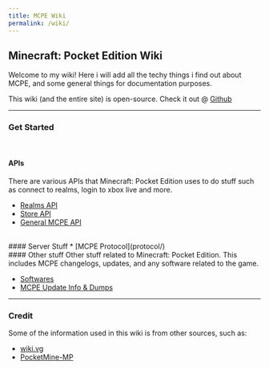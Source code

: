 ```yaml
---
title: MCPE Wiki
permalink: /wiki/
---
```

## Minecraft: Pocket Edition Wiki
Welcome to my wiki! Here i will add all the techy things i find out about MCPE, and some general things for documentation purposes.
  
This wiki (and the entire site) is open-source. Check it out @ [Github](https://github.com/TheDiamondYT1/pe.thediamondyt.tk)

---

### Get Started
<br>
  
#### APIs
There are various APIs that Minecraft: Pocket Edition uses to do stuff such as connect to realms, login to xbox live and more.
  
* [Realms API](api/realms/)  
* [Store API](api/store/)  
* [General MCPE API](api/mcpe/)  

<br>
#### Server Stuff
* [MCPE Protocol](protocol/)  

<br>
#### Other stuff
Other stuff related to Minecraft: Pocket Edition. This includes MCPE changelogs, updates, and any software related to the game. 
  
* [Softwares](software/)  
* [MCPE Update Info & Dumps](versions/)

---
  
### Credit
Some of the information used in this wiki is from other sources, such as:  
  
* [wiki.vg](http://wiki.vg/Pocket_Minecraft_Protocol)  
* [PocketMine-MP](https://github.com/pmmp/PocketMine-MP)
